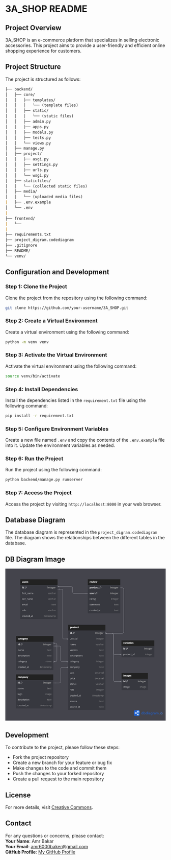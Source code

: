 **3A_SHOP README**
======================

**Project Overview**
-------------------

3A_SHOP is an e-commerce platform that specializes in selling electronic accessories. This project aims to provide a user-friendly and efficient online shopping experience for customers.

**Project Structure**
---------------------

The project is structured as follows:
```markdown
├── backend/
│   ├── core/
│   │   ├── templates/
│   │   │   └── (template files)
│   │   ├── static/
│   │   │   └── (static files)
│   │   ├── admin.py
│   │   ├── apps.py
│   │   ├── models.py
│   │   ├── tests.py
│   │   └── views.py
│   ├── manage.py
│   ├── project/
│   │   ├── asgi.py
│   │   ├── settings.py
│   │   ├── urls.py
│   │   └── wsgi.py
│   ├── staticfiles/
│   │   └── (collected static files)
│   ├── media/
│   │   └── (uploaded media files)
|   ├── .env.example
│   └── .env
|
├── frontend/
|   └──
|
├── requirements.txt
├── project_digram.codediagram
├── .gitignore
├── README/
└── venv/
```
**Configuration and Development**
---------------------------------

### Step 1: Clone the Project

Clone the project from the repository using the following command:
```bash
git clone https://github.com/your-username/3A_SHOP.git
```
### Step 2: Create a Virtual Environment

Create a virtual environment using the following command:
```bash
python -m venv venv
```
### Step 3: Activate the Virtual Environment

Activate the virtual environment using the following command:
```bash
source venv/bin/activate
```
### Step 4: Install Dependencies

Install the dependencies listed in the `requirement.txt` file using the following command:
```bash
pip install -r requirement.txt
```
### Step 5: Configure Environment Variables

Create a new file named `.env` and copy the contents of the `.env.example` file into it. Update the environment variables as needed.

### Step 6: Run the Project

Run the project using the following command:
```bash
python backend/manage.py runserver
```
### Step 7: Access the Project

Access the project by visiting `http://localhost:8000` in your web browser.

**Database Diagram**
--------------------

The database diagram is represented in the `project_digram.codediagram` file. The diagram shows the relationships between the different tables in the database.

**DB Diagram Image**
--------------------

![My Local Image](README/DB_image.png)

**Development**
--------------

To contribute to the project, please follow these steps:

* Fork the project repository
* Create a new branch for your feature or bug fix
* Make changes to the code and commit them
* Push the changes to your forked repository
* Create a pull request to the main repository

## License

For more details, visit [Creative Commons](https://creativecommons.org/licenses/by-nc/4.0/).

## Contact

For any questions or concerns, please contact:  
**Your Name**: Amr Bakar  
**Your Email**: amr6000baker@gmail.com   
**GitHub Profile**: [My GitHub Profile](https://github.com/codeBOKER)
